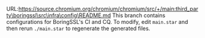 URL:https://source.chromium.org/chromium/chromium/src/+/main:third_party\boringssl\src\infra\config\README.md
This branch contains configurations for BoringSSL's CI and CQ. To modify, edit
`main.star` and then rerun `./main.star` to regenerate the generated files.
